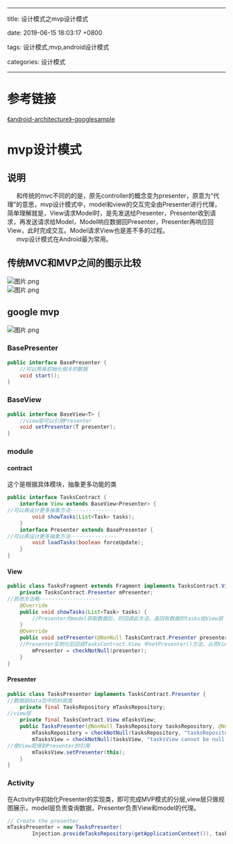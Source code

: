 
---

title: 设计模式之mvp设计模式

date: 2019-06-15 18:03:17 +0800

tags: 设计模式,mvp,android设计模式

categories: 设计模式

---


<a name="MnP5e"></a>
# 参考链接

[《android-architecture》-googlesample](https://github.com/googlesamples/android-architecture/tree/todo-mvp/)

<a name="a1b97d97"></a>
# mvp设计模式

<a name="f411d0f1"></a>
## 说明

  和传统的mvc不同的的是，原先controller的概念变为presenter，原意为“代理”的意思，mvp设计模式中，model和view的交互完全由Presenter进行代理，简单理解就是，View请求Model时，是先发送给Presenter，Presenter收到请求，再发送请求给Model，Model响应数据回Presenter，Presenter再响应回View，此时完成交互。Model请求View也是差不多的过程。<br />  mvp设计模式在Android最为常用。

<a name="58f3538c"></a>
## 传统MVC和MVP之间的图示比较

![图片.png](https://cdn.nlark.com/yuque/0/2019/png/244275/1560609538338-a7b7ddad-8142-4f3f-a6de-a42e9ca574ed.png#align=left&display=inline&height=305&name=%E5%9B%BE%E7%89%87.png&originHeight=305&originWidth=612&size=66298&status=done&width=612)<br />![图片.png](https://cdn.nlark.com/yuque/0/2019/png/244275/1560609522736-9af018f0-8023-4170-b0a7-d00f9dac3c25.png#align=left&display=inline&height=189&name=%E5%9B%BE%E7%89%87.png&originHeight=189&originWidth=663&size=46261&status=done&width=663)

<!--more-->
<a name="a8ea117a"></a>
## google mvp

![图片.png](https://cdn.nlark.com/yuque/0/2019/png/244275/1560609574407-ea399c51-ce34-4da6-89f4-e33617c0b6e7.png#align=left&display=inline&height=374&name=%E5%9B%BE%E7%89%87.png&originHeight=374&originWidth=552&size=224865&status=done&width=552)
<a name="BasePresenter"></a>
### BasePresenter

```java
public interface BasePresenter {
    //可以用来初始化相关的数据
    void start();
}
```

<a name="BaseView"></a>
### BaseView

```java
public interface BaseView<T> {
    //view层可以引用Presenter
    void setPresenter(T presenter);
}
```

<a name="module"></a>
### module

<a name="contract"></a>
#### contract
这个是根据具体模块，抽象更多功能的类

```java
public interface TasksContract {
    interface View extends BaseView<Presenter> {
//可以再设计更多抽象方法···············
        void showTasks(List<Task> tasks);
    }
    interface Presenter extends BasePresenter {
//可以再设计更多抽象方法···············
        void loadTasks(boolean forceUpdate);
    }
}
```

<a name="View"></a>
#### View

```java
public class TasksFragment extends Fragment implements TasksContract.View {
    private TasksContract.Presenter mPresenter;
//其他方法略····················
    @Override
    public void showTasks(List<Task> tasks) {
        //Presenter向model获取数据后，将回调此方法，返回有数据的tasks给View层
    }
    @Override
    public void setPresenter(@NonNull TasksContract.Presenter presenter) {
    //Presenter实例化后回调TasksContract.View 中setPresenter()方法，从而View层也获取到Presenter的引用
        mPresenter = checkNotNull(presenter);
    }
}
```

<a name="Presenter"></a>
#### Presenter

```java
public class TasksPresenter implements TasksContract.Presenter {
//数据层data包中的封装类
    private final TasksRepository mTasksRepository;
//view层
    private final TasksContract.View mTasksView;
    public TasksPresenter(@NonNull TasksRepository tasksRepository, @NonNull TasksContract.View tasksView) {
        mTasksRepository = checkNotNull(tasksRepository, "tasksRepository cannot be null");
        mTasksView = checkNotNull(tasksView, "tasksView cannot be null!");
//使View层得到Presenter的引用
        mTasksView.setPresenter(this);
    }
}
```

<a name="Activity"></a>
### Activity

在Activity中初始化Presenter的实现类，即可完成MVP模式的分层,view层只做视图展示，model层负责查询数据，Presenter负责View和model的代理。

```java
// Create the presenter
mTasksPresenter = new TasksPresenter(
        Injection.provideTasksRepository(getApplicationContext()), tasksFragment);
```

